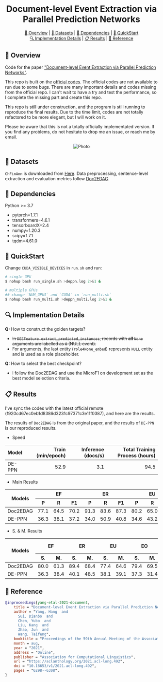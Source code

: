 <div align="center">
  <h1>Document-level Event Extraction via Parallel Prediction Networks</h1>
  <a href="#overview">🧱 Overview</a> | <a href="#datasets">💾 Datasets</a> | <a href="#dependencies">🌴 Dependencies</a> | <a href="#quickstart">🚀 QuickStart</a> <br />
  <a href="#implementation-detail">🔍 Implementation Details</a> | <a href="#results">📋 Results</a> | <a href="#reference">💌 Reference</a>
</div>


<h2 id="overview">🧱 Overview</h2>

Code for the paper ["Document-level Event Extraction via Parallel Prediction Networks"](https://aclanthology.org/2021.acl-long.492/).

This repo is built on the [official codes](https://github.com/HangYang-NLP/DE-PPN).
The official codes are not available to run due to some bugs.
There are many important details and codes missing from the official repo.
I can't wait to have a try and test the performance, so I complete the missing part and create this repo.

This repo is still under construction, and the program is still running to reproduce the final results.
Due to the time limit, codes are not totally refactored to be more elegant, but I will work on it.

Please be aware that this is not a totally officially implementated version.
If you find any problems, do not hesitate to drop me an issue, or reach me by email.

<p align="center">
  <img src="./overview.png" alt="Photo" style="width=100%;">
</p>

<h2 id="datasets">💾 Datasets</h2>

`ChFinAnn` is downloaded from [Here](https://github.com/dolphin-zs/Doc2EDAG/blob/master/Data.zip).
Data preprocessing, sentence-level extraction and evaluation metrics follow [Doc2EDAG](https://github.com/dolphin-zs/Doc2EDAG).

<h2 id="dependencies">🌴 Dependencies</h2>

Python >= 3.7
- pytorch=1.7.1
- transformers=4.6.1
- tensorboardX=2.4
- numpy=1.20.3
- scipy=1.7.1
- tqdm=4.61.0

<h2 id="quickstart">🚀 QuickStart</h2>

Change `CUDA_VISIBLE_DEVICES` in `run.sh` and run:

```bash
# single GPU
$ nohup bash run_single.sh >deppn.log 2>&1 &

# multiple GPUs
## change `NUM_GPUS` and `CUDA` in `run_multi.sh`
$ nohup bash run_multi.sh >deppn_multi.log 2>&1 &
```

<h2 id="implementation-detail">🔍 Implementation Details</h2>

**Q:** How to construct the golden targets?
- ~~In `DEEFeature.extract_predicted_instances`, records with **all** `None` arguments are labelled as `0` (NULL event).~~
- For arguments, the last entity (`role4None_embed`) represents `NULL` entity and is used as a role placeholder.

**Q:** How to select the best checkpoint?
- I follow the Doc2EDAG and use the MicroF1 on development set as the best model selection criteria.


<h2 id="results">📋 Results</h2>

I've sync the codes with the latest official remote (f920cd67ec0eb1d8386d3231c97371c3e11f0387), and here are the results.

The results of `Doc2EDAG` is from the original paper, and the results of `DE-PPN` is our reproduced results.

- Speed

| Model  | Train (min/epoch) | Inference (docs/s) | Total Training Process (hours) |
| :----- | ----------------: | -----------------: | -----------------------------: |
| DE-PPN |             52.9  |               3.1  |                          94.5  |

- Main Results

<table>
<thead>
  <tr>
    <th rowspan="2">Models</th>
    <th colspan="3">EF</th>
    <th colspan="3">ER</th>
    <th colspan="3">EU</th>
    <th colspan="3">EO</th>
    <th colspan="3">EP</th>
    <th colspan="3">Overall Macro</th>
    <th colspan="3">Overall Micro</th>
  </tr>
  <tr>
    <th>P</th>
    <th>R</th>
    <th>F1</th>
    <th>P</th>
    <th>R</th>
    <th>F1</th>
    <th>P</th>
    <th>R</th>
    <th>F1</th>
    <th>P</th>
    <th>R</th>
    <th>F1</th>
    <th>P</th>
    <th>R</th>
    <th>F1</th>
    <th>P</th>
    <th>R</th>
    <th>F1</th>
    <th>P</th>
    <th>R</th>
    <th>F1</th>
  </tr>
</thead>
<tbody>
  <tr>
    <td>Doc2EDAG</td>
    <td>77.1</td>
    <td>64.5</td>
    <td>70.2</td>
    <td>91.3</td>
    <td>83.6</td>
    <td>87.3</td>
    <td>80.2</td>
    <td>65.0</td>
    <td>71.8</td>
    <td>82.1</td>
    <td>69.0</td>
    <td>75.0</td>
    <td>80.0</td>
    <td>74.8</td>
    <td>77.3</td>
    <td></td>
    <td></td>
    <td>76.3</td>
    <td></td>
    <td></td>
    <td></td>
  </tr>
  <tr>
    <td>DE-PPN</td>
    <td>36.3</td>
    <td>38.1</td>
    <td>37.2</td>
    <td>34.0</td>
    <td>50.9</td>
    <td>40.8</td>
    <td>34.6</td>
    <td>43.2</td>
    <td>38.4</td>
    <td>32.0</td>
    <td>39.8</td>
    <td>35.5</td>
    <td>44.5</td>
    <td>38.9</td>
    <td>41.5</td>
    <td>36.3</td>
    <td>42.2</td>
    <td>38.7</td>
    <td>38.8</td>
    <td>42.0</td>
    <td>40.4</td>
  </tr>
</tbody>
</table>

- S. & M. Results

<table>
<thead>
  <tr>
    <th rowspan="2">Models</th>
    <th colspan="2">EF</th>
    <th colspan="2">ER</th>
    <th colspan="2">EU</th>
    <th colspan="2">EO</th>
    <th colspan="2">EP</th>
    <th colspan="2">Overall Macro</th>
    <th colspan="2">Overall Micro</th>
  </tr>
  <tr>
    <th>S.</th>
    <th>M.</th>
    <th>S.</th>
    <th>M.</th>
    <th>S.</th>
    <th>M.</th>
    <th>S.</th>
    <th>M.</th>
    <th>S.</th>
    <th>M.</th>
    <th>S.</th>
    <th>M.</th>
    <th>S.</th>
    <th>M.</th>
  </tr>
</thead>
<tbody>
  <tr>
    <td>Doc2EDAG</td>
    <td>80.0</td>
    <td>61.3</td>
    <td>89.4</td>
    <td>68.4</td>
    <td>77.4</td>
    <td>64.6</td>
    <td>79.4</td>
    <td>69.5</td>
    <td>85.5</td>
    <td>72.5</td>
    <td>82.3</td>
    <td>67.3</td>
    <td></td>
    <td></td>
  </tr>
  <tr>
    <td>DE-PPN</td>
    <td>36.3</td>
    <td>38.4</td>
    <td>40.1</td>
    <td>48.5</td>
    <td>38.1</td>
    <td>39.1</td>
    <td>37.3</td>
    <td>31.4</td>
    <td>40.3</td>
    <td>42.7</td>
    <td>38.4</td>
    <td>40.0</td>
    <td>39.6</td>
    <td>41.7</td>
  </tr>
</tbody>
</table>

<h2 id="reference">💌 Reference</h2>

```bibtex
@inproceedings{yang-etal-2021-document,
    title = "Document-level Event Extraction via Parallel Prediction Networks",
    author = "Yang, Hang  and
      Sui, Dianbo  and
      Chen, Yubo  and
      Liu, Kang  and
      Zhao, Jun  and
      Wang, Taifeng",
    booktitle = "Proceedings of the 59th Annual Meeting of the Association for Computational Linguistics and the 11th International Joint Conference on Natural Language Processing (Volume 1: Long Papers)",
    month = aug,
    year = "2021",
    address = "Online",
    publisher = "Association for Computational Linguistics",
    url = "https://aclanthology.org/2021.acl-long.492",
    doi = "10.18653/v1/2021.acl-long.492",
    pages = "6298--6308",
}
```

